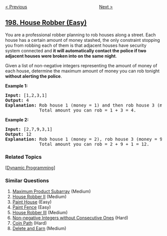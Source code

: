 <!--|This file generated by command(leetcode description); DO NOT EDIT.    |-->
<!--+----------------------------------------------------------------------+-->
<!--|@author    openset <openset.wang@gmail.com>                           |-->
<!--|@link      https://github.com/openset                                 |-->
<!--|@home      https://github.com/openset/leetcode                        |-->
<!--+----------------------------------------------------------------------+-->

[< Previous](../rising-temperature "Rising Temperature")
　　　　　　　　　　　　　　　　
[Next >](../binary-tree-right-side-view "Binary Tree Right Side View")

## [198. House Robber (Easy)](https://leetcode.com/problems/house-robber "打家劫舍")

<p>You are a professional robber planning to rob houses along a street. Each house has a certain amount of money stashed, the only constraint stopping you from robbing each of them is that adjacent houses have security system connected and <b>it will automatically contact the police if two adjacent houses were broken into on the same night</b>.</p>

<p>Given a list of non-negative integers representing the amount of money of each house, determine the maximum amount of money you can rob tonight <b>without alerting the police</b>.</p>

<p><strong>Example 1:</strong></p>

<pre>
<strong>Input:</strong> [1,2,3,1]
<strong>Output:</strong> 4
<strong>Explanation:</strong> Rob house 1 (money = 1) and then rob house 3 (money = 3).
&nbsp;            Total amount you can rob = 1 + 3 = 4.</pre>

<p><strong>Example 2:</strong></p>

<pre>
<strong>Input:</strong> [2,7,9,3,1]
<strong>Output:</strong> 12
<strong>Explanation:</strong> Rob house 1 (money = 2), rob house 3 (money = 9) and rob house 5 (money = 1).
&nbsp;            Total amount you can rob = 2 + 9 + 1 = 12.
</pre>

### Related Topics
  [[Dynamic Programming](../../tag/dynamic-programming/README.md)]

### Similar Questions
  1. [Maximum Product Subarray](../maximum-product-subarray) (Medium)
  1. [House Robber II](../house-robber-ii) (Medium)
  1. [Paint House](../paint-house) (Easy)
  1. [Paint Fence](../paint-fence) (Easy)
  1. [House Robber III](../house-robber-iii) (Medium)
  1. [Non-negative Integers without Consecutive Ones](../non-negative-integers-without-consecutive-ones) (Hard)
  1. [Coin Path](../coin-path) (Hard)
  1. [Delete and Earn](../delete-and-earn) (Medium)
